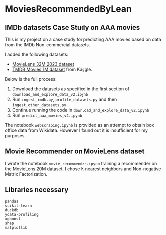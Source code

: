 # MoviesRecommendedByLean

## IMDb datasets Case Study on AAA movies

This is my project on a case study for predicting AAA movies based on data from the IMDb Non-commercial datasets.

I added the following datasets: 
- [MovieLens 32M 2023 dataset](https://grouplens.org/datasets/movielens/)
- [TMDB Movies 1M dataset](https://www.kaggle.com/datasets/asaniczka/tmdb-movies-dataset-2023-930k-movies) from Kaggle. 

Below is the full process:
1. Download the datasets as specified in the first section of `download_and_explore_data_v2.ipynb`
2. Run `ingest_imdb.py`, `profile_datasets.py` and then `ingest_other_datasets.py`
3. Continue running the code in `download_and_explore_data_v2.ipynb`
4. Run `predict_aaa_movies_v2.ipynb`

The notebook `webscraping.ipynb` is provided as an attempt to obtain box office data from Wikidata. However I found out it is insufficient for my purposes. 


## Movie Recommender on MovieLens dataset
I wrote the notebook `movie_recommender.ipynb` training a recommender on the MovieLens 20M dataset.
I chose K-nearest neighbors and Non-negative Matrix Factorization.

## Libraries necessary

```
pandas
scikit-learn
duckdb
ydata-profiling
xgboost
shap
matplotlib
```